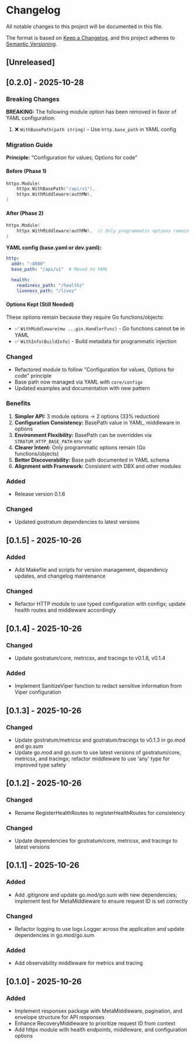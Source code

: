 # Changelog

All notable changes to this project will be documented in this file.

The format is based on [Keep a Changelog](https://keepachangelog.com/en/1.0.0/),
and this project adheres to [Semantic Versioning](https://semver.org/spec/v2.0.0.html).

## [Unreleased]


## [0.2.0] - 2025-10-28

### Breaking Changes

**BREAKING:** The following module option has been removed in favor of YAML configuration:
1. ❌ `WithBasePath(path string)` - Use `http.base_path` in YAML config

### Migration Guide

**Principle:** "Configuration for values, Options for code"

#### Before (Phase 1)
```go
httpx.Module(
    httpx.WithBasePath("/api/v1"),
    httpx.WithMiddleware(authMW),
)
```

#### After (Phase 2)
```go
httpx.Module(
    httpx.WithMiddleware(authMW),  // Only programmatic options remain
)
```

**YAML config (base.yaml or dev.yaml):**
```yaml
http:
  addr: ":8080"
  base_path: "/api/v1"  # Moved to YAML
  
  health:
    readiness_path: "/healthz"
    liveness_path: "/livez"
```

#### Options Kept (Still Needed)

These options remain because they require Go functions/objects:
- ✅ `WithMiddleware(mw ...gin.HandlerFunc)` - Go functions cannot be in YAML
- ✅ `WithInfo(BuildInfo)` - Build metadata for programmatic injection

### Changed

- Refactored module to follow "Configuration for values, Options for code" principle
- Base path now managed via YAML with `core/configx`
- Updated examples and documentation with new pattern

### Benefits

1. **Simpler API:** 3 module options → 2 options (33% reduction)
2. **Configuration Consistency:** BasePath value in YAML, middleware in options
3. **Environment Flexibility:** BasePath can be overridden via `STRATUM_HTTP_BASE_PATH` env var
4. **Clearer Intent:** Only programmatic options remain (Go functions/objects)
5. **Better Discoverability:** Base path documented in YAML schema
6. **Alignment with Framework:** Consistent with DBX and other modules

### Added
- Release version 0.1.6

### Changed
- Updated gostratum dependencies to latest versions


## [0.1.5] - 2025-10-26

### Added

- Add Makefile and scripts for version management, dependency updates, and changelog maintenance

### Changed

- Refactor HTTP module to use typed configuration with configx; update health routes and middleware accordingly

## [0.1.4] - 2025-10-26

### Changed

- Update gostratum/core, metricsx, and tracingx to v0.1.8, v0.1.4

### Added

- Implement SanitizeViper function to redact sensitive information from Viper configuration

## [0.1.3] - 2025-10-26

### Changed

- Update gostratum/metricsx and gostratum/tracingx to v0.1.3 in go.mod and go.sum
- Update go.mod and go.sum to use latest versions of gostratum/core, metricsx, and tracingx; refactor middleware to use 'any' type for improved type safety

## [0.1.2] - 2025-10-26

### Changed

- Rename RegisterHealthRoutes to registerHealthRoutes for consistency

### Changed

- Update dependencies for gostratum/core, metricsx, and tracingx to latest versions

## [0.1.1] - 2025-10-26

### Added

- Add .gitignore and update go.mod/go.sum with new dependencies; implement test for MetaMiddleware to ensure request ID is set correctly

### Changed

- Refactor logging to use logx.Logger across the application and update dependencies in go.mod/go.sum

### Added

- Add observability middleware for metrics and tracing

## [0.1.0] - 2025-10-26

### Added

- Implement responsex package with MetaMiddleware, pagination, and envelope structure for API responses
- Enhance RecoveryMiddleware to prioritize request ID from context
- Add httpx module with health endpoints, middleware, and configuration options